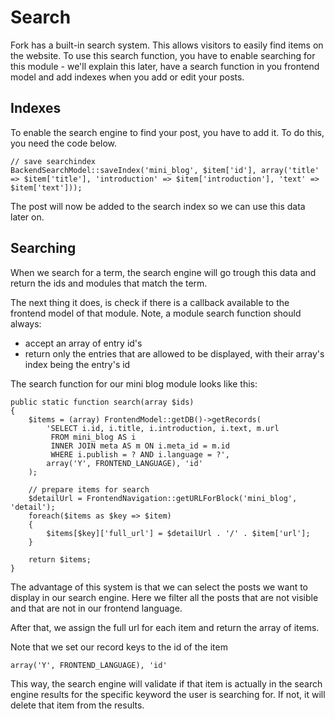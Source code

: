 # Search

Fork has a built-in search system. This allows visitors to easily find items on the website. To use this search function, you have to enable searching for this module - we'll explain this later, have a search function in you frontend model and add indexes when you add or edit your posts.

## Indexes

To enable the search engine to find your post, you have to add it. To do this, you need the code below.

```
// save searchindex
BackendSearchModel::saveIndex('mini_blog', $item['id'], array('title' => $item['title'], 'introduction' => $item['introduction'], 'text' => $item['text']));
```

The post will now be added to the search index so we can use this data later on.

## Searching

When we search for a term, the search engine will go trough this data and return the ids and modules that match the term.

The next thing it does, is check if there is a callback available to the frontend model of that module. Note, a module search function should always:

* accept an array of entry id's
* return only the entries that are allowed to be displayed, with their array's index being the entry's id

The search function for our mini blog module looks like this:

```
public static function search(array $ids)
{
	$items = (array) FrontendModel::getDB()->getRecords(
		'SELECT i.id, i.title, i.introduction, i.text, m.url
		 FROM mini_blog AS i
		 INNER JOIN meta AS m ON i.meta_id = m.id
		 WHERE i.publish = ? AND i.language = ?',
		array('Y', FRONTEND_LANGUAGE), 'id'
	);

	// prepare items for search
	$detailUrl = FrontendNavigation::getURLForBlock('mini_blog', 'detail');
	foreach($items as $key => $item)
	{
		$items[$key]['full_url'] = $detailUrl . '/' . $item['url'];
	}

	return $items;
}
```

The advantage of this system is that we can select the posts we want to display in our search engine. Here we filter all the posts that are not visible and that are not in our frontend language.

After that, we assign the full url for each item and return the array of items.

Note that we set our record keys to the id of the item

```
array('Y', FRONTEND_LANGUAGE), 'id'
```

This way, the search engine will validate if that item is actually in the search engine results for the specific keyword the user is searching for. If not, it will delete that item from the results.